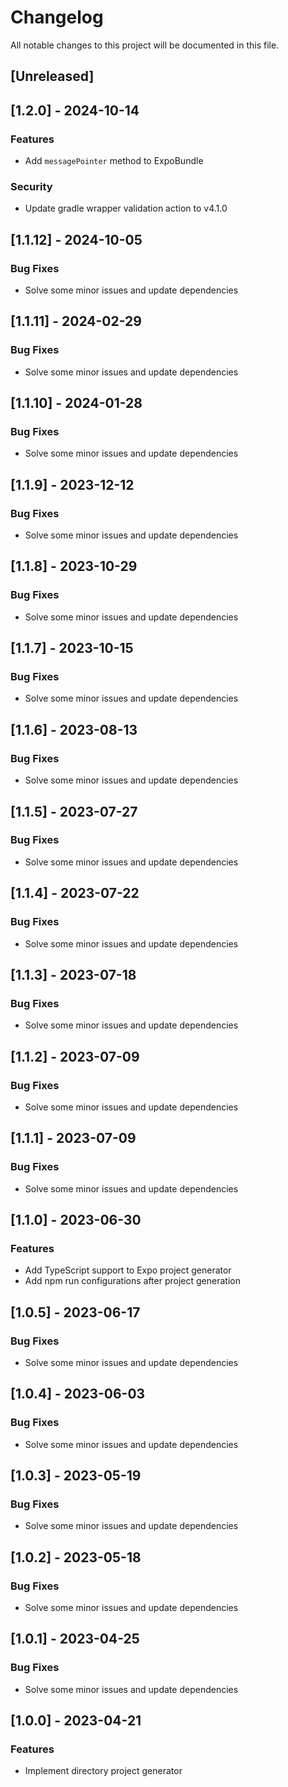 # Changelog

All notable changes to this project will be documented in this file.

## [Unreleased]
## [1.2.0] - 2024-10-14

### Features

- Add `messagePointer` method to ExpoBundle

### Security

- Update gradle wrapper validation action to v4.1.0

## [1.1.12] - 2024-10-05

### Bug Fixes

- Solve some minor issues and update dependencies

## [1.1.11] - 2024-02-29

### Bug Fixes

- Solve some minor issues and update dependencies

## [1.1.10] - 2024-01-28

### Bug Fixes

- Solve some minor issues and update dependencies

## [1.1.9] - 2023-12-12

### Bug Fixes

- Solve some minor issues and update dependencies

## [1.1.8] - 2023-10-29

### Bug Fixes

- Solve some minor issues and update dependencies

## [1.1.7] - 2023-10-15

### Bug Fixes

- Solve some minor issues and update dependencies

## [1.1.6] - 2023-08-13

### Bug Fixes

- Solve some minor issues and update dependencies

## [1.1.5] - 2023-07-27

### Bug Fixes

- Solve some minor issues and update dependencies

## [1.1.4] - 2023-07-22

### Bug Fixes

- Solve some minor issues and update dependencies

## [1.1.3] - 2023-07-18

### Bug Fixes

- Solve some minor issues and update dependencies

## [1.1.2] - 2023-07-09

### Bug Fixes

- Solve some minor issues and update dependencies

## [1.1.1] - 2023-07-09

### Bug Fixes

- Solve some minor issues and update dependencies

## [1.1.0] - 2023-06-30

### Features

- Add TypeScript support to Expo project generator
- Add npm run configurations after project generation

## [1.0.5] - 2023-06-17

### Bug Fixes

- Solve some minor issues and update dependencies

## [1.0.4] - 2023-06-03

### Bug Fixes

- Solve some minor issues and update dependencies

## [1.0.3] - 2023-05-19

### Bug Fixes

- Solve some minor issues and update dependencies

## [1.0.2] - 2023-05-18

### Bug Fixes

- Solve some minor issues and update dependencies

## [1.0.1] - 2023-04-25

### Bug Fixes

- Solve some minor issues and update dependencies

## [1.0.0] - 2023-04-21

### Features

- Implement directory project generator

<!-- generated by git-cliff -->
